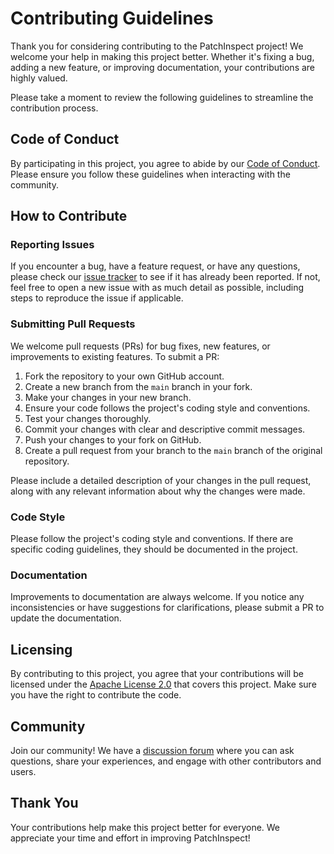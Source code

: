 # Contributing Guidelines

Thank you for considering contributing to the PatchInspect project! We welcome your help in making this project better. Whether it's fixing a bug, adding a new feature, or improving documentation, your contributions are highly valued.

Please take a moment to review the following guidelines to streamline the contribution process.

## Code of Conduct

By participating in this project, you agree to abide by our [Code of Conduct](CODE_OF_CONDUCT.md). Please ensure you follow these guidelines when interacting with the community.

## How to Contribute

### Reporting Issues

If you encounter a bug, have a feature request, or have any questions, please check our [issue tracker](https://github.com/yourusername/PatchInspect/issues) to see if it has already been reported. If not, feel free to open a new issue with as much detail as possible, including steps to reproduce the issue if applicable.

### Submitting Pull Requests

We welcome pull requests (PRs) for bug fixes, new features, or improvements to existing features. To submit a PR:

1. Fork the repository to your own GitHub account.
2. Create a new branch from the `main` branch in your fork.
3. Make your changes in your new branch.
4. Ensure your code follows the project's coding style and conventions.
5. Test your changes thoroughly.
6. Commit your changes with clear and descriptive commit messages.
7. Push your changes to your fork on GitHub.
8. Create a pull request from your branch to the `main` branch of the original repository.

Please include a detailed description of your changes in the pull request, along with any relevant information about why the changes were made.

### Code Style

Please follow the project's coding style and conventions. If there are specific coding guidelines, they should be documented in the project.

### Documentation

Improvements to documentation are always welcome. If you notice any inconsistencies or have suggestions for clarifications, please submit a PR to update the documentation.

## Licensing

By contributing to this project, you agree that your contributions will be licensed under the [Apache License 2.0](LICENSE) that covers this project. Make sure you have the right to contribute the code.

## Community

Join our community! We have a [discussion forum](https://github.com/dushyantb/PatchInspect/discussions) where you can ask questions, share your experiences, and engage with other contributors and users.

## Thank You

Your contributions help make this project better for everyone. We appreciate your time and effort in improving PatchInspect!
